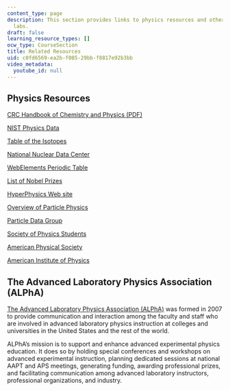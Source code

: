 ```yaml
---
content_type: page
description: This section provides links to physics resources and other advanced physics
  labs.
draft: false
learning_resource_types: []
ocw_type: CourseSection
title: Related Resources
uid: c0fd6569-ea2b-f085-29bb-f8817e92b3bb
video_metadata:
  youtube_id: null
---
```

## Physics Resources

[CRC Handbook of Chemistry and Physics (PDF)](https://edisciplinas.usp.br/pluginfile.php/4557662/mod_resource/content/1/CRC%20Handbook%20of%20Chemistry%20and%20Physics%2095th%20Edition.pdf)

[NIST Physics Data](http://physics.nist.gov/PhysRefData/contents.html)

[Table of the Isotopes](http://www.wiley.com/legacy/products/subject/physics/toi/)

[National Nuclear Data Center](https://www.nndc.bnl.gov/)

[WebElements Periodic Table](http://www.webelements.com/)

[List of Nobel Prizes](https://www.nobelprize.org/prizes/lists/all-nobel-prizes-in-physics)

[HyperPhysics Web site](http://hyperphysics.phy-astr.gsu.edu/hbase/hph.html)

[Overview of Particle Physics](http://particleadventure.org/)

[Particle Data Group](http://pdg.lbl.gov/)

[Society of Physics Students](https://www.spsnational.org/)

[American Physical Society](http://www.aps.org/)

[American Institute of Physics](http://www.aip.org/)

## The Advanced Laboratory Physics Association (ALPhA)

[The Advanced Laboratory Physics Association (ALPhA)](https://advlab.org/) was formed in 2007 to provide communication and interaction among the faculty and staff who are involved in advanced laboratory physics instruction at colleges and universities in the United States and the rest of the world.

ALPhA’s mission is to support and enhance advanced experimental physics education. It does so by holding special conferences and workshops on advanced experimental instruction, planning dedicated sessions at national AAPT and APS meetings, generating funding, awarding professional prizes, and facilitating communication among advanced laboratory instructors, professional organizations, and industry.